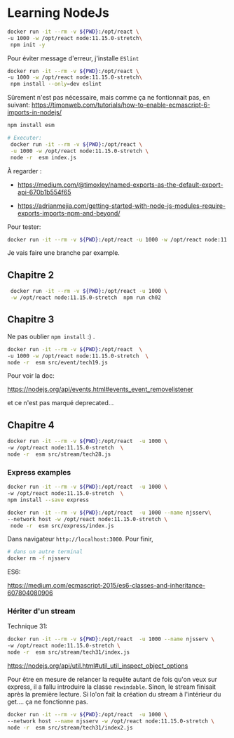 # Learning NodeJs

```bash
docker run -it --rm -v ${PWD}:/opt/react \
-u 1000 -w /opt/react node:11.15.0-stretch\
 npm init -y
```

Pour éviter message d'erreur, j'installe `ESlint`

```bash
docker run -it --rm -v ${PWD}:/opt/react \
-u 1000 -w /opt/react node:11.15.0-stretch\
 npm install --only=dev eslint
```

Sûrement n'est pas nécessaire, mais comme ça ne fontionnait pas, en suivant:
<https://timonweb.com/tutorials/how-to-enable-ecmascript-6-imports-in-nodejs/>

```bash
npm install esm

# Executer:
 docker run -it --rm -v ${PWD}:/opt/react \
 -u 1000 -w /opt/react node:11.15.0-stretch \
 node -r  esm index.js
 ```

À regarder :

- <https://medium.com/@timoxley/named-exports-as-the-default-export-api-670b1b554f65>

- <https://adrianmejia.com/getting-started-with-node-js-modules-require-exports-imports-npm-and-beyond/>

Pour tester:

```bash
docker run -it --rm -v ${PWD}:/opt/react -u 1000 -w /opt/react node:11.15.0-stretch npm test
```

Je vais faire une branche par example.

## Chapitre 2

```bash
 docker run -it --rm -v ${PWD}:/opt/react -u 1000 \
 -w /opt/react node:11.15.0-stretch  npm run ch02
```

## Chapitre 3

Ne pas oublier `npm install` :) .

```bash
docker run -it --rm -v ${PWD}:/opt/react  \
-u 1000 -w /opt/react node:11.15.0-stretch  \
node -r  esm src/event/tech19.js
```

Pour voir la doc:

<https://nodejs.org/api/events.html#events_event_removelistener>

et ce n'est pas marqué deprecated...

## Chapitre 4

```bash
docker run -it --rm -v ${PWD}:/opt/react  -u 1000 \
-w /opt/react node:11.15.0-stretch  \
node -r  esm src/stream/tech28.js
```

### Express examples

```bash
docker run -it --rm -v ${PWD}:/opt/react  -u 1000 \
-w /opt/react node:11.15.0-stretch  \
npm install --save express

docker run -it --rm -v ${PWD}:/opt/react  -u 1000 --name njsserv\
--network host -w /opt/react node:11.15.0-stretch \
 node -r  esm src/express/index.js
```

Dans navigateur `http://localhost:3000`. Pour finir,

```bash
# dans un autre terminal
docker rm -f njsserv
```

ES6:

<https://medium.com/ecmascript-2015/es6-classes-and-inheritance-607804080906>

### Hériter d'un stream

Technique 31:

```bash
docker run -it --rm -v ${PWD}:/opt/react  -u 1000 --name njsserv \
-w /opt/react node:11.15.0-stretch \
node -r  esm src/stream/tech31/index.js
```

<https://nodejs.org/api/util.html#util_util_inspect_object_options>

Pour être en mesure de relancer la requête autant de fois qu'on veux sur express, il a fallu introduire la
classe `rewindable`. Sinon, le stream finisait après la première lecture. Si lo'on fait la création du stream
à l'intérieur du get.... ça ne fonctionne pas.

```bash
docker run -it --rm -v ${PWD}:/opt/react  -u 1000 \
--network host --name njsserv -w /opt/react node:11.15.0-stretch \
node -r  esm src/stream/tech31/index2.js
```
